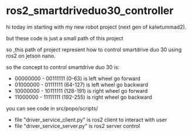 # ros2_smartdriveduo30_controller

hi today im starting with my new robot project (next gen of kalwtummad2).

but these code is just a small path of this project

so ,this path of project represent how to control smartdrive duo 30 using ros2 on jetson nano.

so the concept to control smartdrive duo 30 is:
  * 00000000 - 00111111 (0-63) is left wheel go forward
  * 01000000 - 01111111 (64-127) is left wheel go backward
  * 10000000 - 10111111 (128-191) is right wheel go forward
  * 11000000 - 11111111 (192-255) is right wheel go backward

you can see code in src/popo/scripts/
  - file "driver_service_client.py" is ros2 client to interact with user
  - file "driver_service_server.py" is ros2 server control




